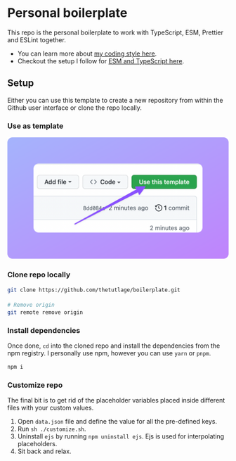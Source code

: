 # Personal boilerplate

This repo is the personal boilerplate to work with TypeScript, ESM, Prettier and ESLint together.

- You can learn more about [my coding style here](https://github.com/thetutlage/meta/discussions/3).
- Checkout the setup I follow for [ESM and TypeScript here](https://github.com/thetutlage/meta/discussions/2).

## Setup

Either you can use this template to create a new repository from within the Github user interface or clone the repo locally. 

### Use as template
![](./use-as-template.png)

### Clone repo locally
```sh
git clone https://github.com/thetutlage/boilerplate.git

# Remove origin
git remote remove origin
```

### Install dependencies
Once done, `cd` into the cloned repo and install the dependencies from the npm registry. I personally use npm, however you can use `yarn` or `pnpm`.

```sh
npm i
```

### Customize repo
The final bit is to get rid of the placeholder variables placed inside different files with your custom values.

1. Open `data.json` file and define the value for all the pre-defined keys.
2. Run `sh ./customize.sh`.
3. Uninstall `ejs` by running `npm uninstall ejs`. Ejs is used for interpolating placeholders.
3. Sit back and relax.
